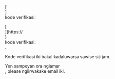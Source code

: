 [<br host>] <br action> kode verifikasi: <br code>

[<br host>](https://<br host>) <br action> kode verifikasi: <br code>.

Kode verifikasi iki bakal kadaluwarsa sawise siji jam.

Yen sampeyan ora nglamar <br action>, please nglirwakake email iki.